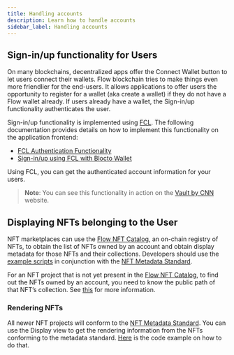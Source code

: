 ```yaml
---
title: Handling accounts
description: Learn how to handle accounts
sidebar_label: Handling accounts
---
```


## Sign-in/up functionality for Users

On many blockchains, decentralized apps offer the Connect Wallet button to let users connect their wallets. Flow blockchain tries to make things even more friendlier for the end-users. It allows applications to offer users the opportunity to register for a wallet (aka create a wallet) if they do not have a Flow wallet already. If users already have a wallet, the Sign-in/up functionality authenticates the user.

Sign-in/up functionality is implemented using [FCL](../fcl-js/). The following documentation provides details on how to implement this functionality on the application frontend:

- [FCL Authentication Functionality](../../tooling/fcl-js/authentication.mdx)
- [Sign-in/up using FCL with Blocto Wallet](https://docs.blocto.app/blocto-sdk/flow/login-register)

Using FCL, you can get the authenticated account information for your users.

> **Note**: You can see this functionality in action on the [Vault by CNN](https://vault.cnn.com/) website.

## Displaying NFTs belonging to the User

NFT marketplaces can use the [Flow NFT Catalog](https://github.com/dapperlabs/nft-catalog), an on-chain registry of NFTs, to obtain the list of NFTs owned by an account and obtain display metadata for those NFTs and their collections. Developers should use the [example scripts](https://github.com/dapperlabs/nft-catalog#using-the-catalog-for-marketplaces-and-other-nft-applications) in conjunction with the [NFT Metadata Standard](https://github.com/onflow/flow-nft/#nft-metadata).

For an NFT project that is not yet present in the [Flow NFT Catalog](https://github.com/dapperlabs/nft-catalog), to find out the NFTs owned by an account, you need to know the public path of that NFT’s collection. See [this](https://github.com/onflow/flow-nft#list-nfts-in-an-account) for more information.

### Rendering NFTs

All newer NFT projects will conform to the [NFT Metadata Standard](https://github.com/onflow/flow-nft/#nft-metadata). You can use the Display view to get the rendering information from the NFTs conforming to the metadata standard. [Here](https://github.com/onflow/flow-nft#how-to-read-metadata) is the code example on how to do that.

